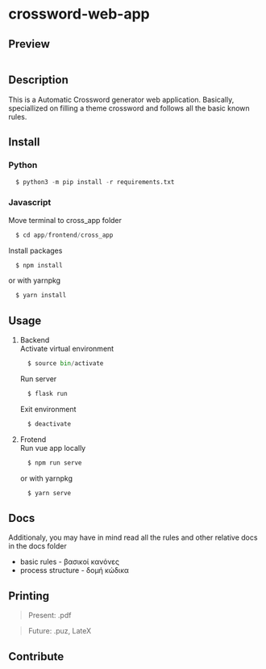 # crossword-web-app

## Preview
<img src="./assets/preview-app.gif" alt="">


## Description
This is a Automatic Crossword generator web application. Basically, speciallized on filling a theme crossword and follows all the basic known rules.


## Install
### Python
  ```python
    $ python3 -m pip install -r requirements.txt
  ```
### Javascript  
  Move terminal to cross_app folder
  ```python
    $ cd app/frontend/cross_app
  ```
  Install packages  
  ```javascript
    $ npm install 
  ```
  or with yarnpkg
  ```javascript
    $ yarn install
  ```




## Usage
1. Backend  
    Activate virtual environment
    ```python
      $ source bin/activate
    ```  
    Run server
    ```python
      $ flask run
    ```
    Exit environment  
    ```python
      $ deactivate
    ```
2. Frotend  
    Run vue app locally
    ```javascript
      $ npm run serve
    ```
    or with yarnpkg
    ```javascript
      $ yarn serve
    ```


## Docs
  Additionaly, you may have in mind read all the rules and other relative docs in the docs folder
  - basic rules - βασικοί κανόνες
  - process structure - δομή κώδικα


## Printing
> Present: .pdf

> Future: .puz, LateX


## Contribute
